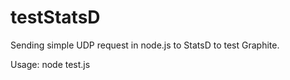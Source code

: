 testStatsD
==========

Sending simple UDP request in node.js to StatsD to test Graphite.


Usage:
node test.js
